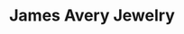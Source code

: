 ---
title: "James Avery Jewelry"
url: /san-antonio/james-avery-jewelry-interstate-10-west/
shop: jewelry
---